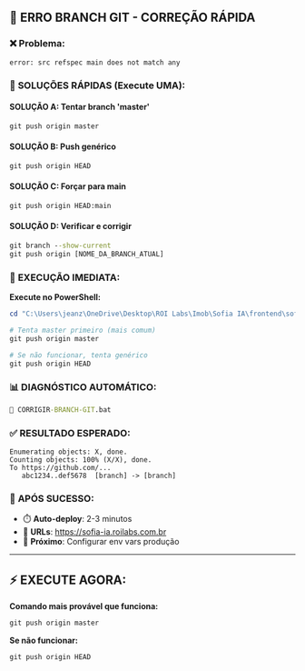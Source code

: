 ## 🚨 **ERRO BRANCH GIT - CORREÇÃO RÁPIDA**

### ❌ **Problema:**
```
error: src refspec main does not match any
```

### 🔧 **SOLUÇÕES RÁPIDAS (Execute UMA):**

#### **SOLUÇÃO A: Tentar branch 'master'**
```cmd
git push origin master
```

#### **SOLUÇÃO B: Push genérico**
```cmd
git push origin HEAD
```

#### **SOLUÇÃO C: Forçar para main**
```cmd
git push origin HEAD:main
```

#### **SOLUÇÃO D: Verificar e corrigir**
```cmd
git branch --show-current
git push origin [NOME_DA_BRANCH_ATUAL]
```

### 🎯 **EXECUÇÃO IMEDIATA:**

**Execute no PowerShell:**
```powershell
cd "C:\Users\jeanz\OneDrive\Desktop\ROI Labs\Imob\Sofia IA\frontend\sofia-ai-lux-dash-main"

# Tenta master primeiro (mais comum)
git push origin master

# Se não funcionar, tenta genérico
git push origin HEAD
```

### 📊 **DIAGNÓSTICO AUTOMÁTICO:**
```cmd
📁 CORRIGIR-BRANCH-GIT.bat
```

### ✅ **RESULTADO ESPERADO:**
```
Enumerating objects: X, done.
Counting objects: 100% (X/X), done.
To https://github.com/...
   abc1234..def5678  [branch] -> [branch]
```

### 🚀 **APÓS SUCESSO:**
- ⏱️ **Auto-deploy**: 2-3 minutos
- 🔗 **URLs**: https://sofia-ia.roilabs.com.br
- 🎯 **Próximo**: Configurar env vars produção

---

## ⚡ **EXECUTE AGORA:**

**Comando mais provável que funciona:**
```cmd
git push origin master
```

**Se não funcionar:**
```cmd
git push origin HEAD
```
